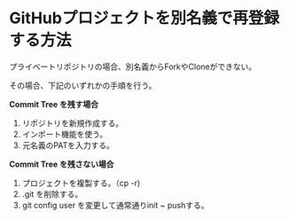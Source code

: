 # GitHubプロジェクトを別名義で再登録する方法

プライベートリポジトリの場合、別名義からForkやCloneができない。

その場合、下記のいずれかの手順を行う。

**Commit Tree を残す場合**
1. リポジトリを新規作成する。
1. インポート機能を使う。
  1. 元名義のPATを入力する。

**Commit Tree を残さない場合**
1. プロジェクトを複製する。（cp -r)
1. .git を削除する。
1. git config user を変更して通常通りinit ~ pushする。